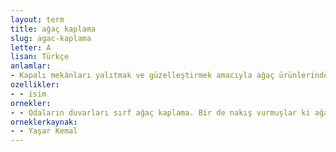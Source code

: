 ```yaml
---
layout: term
title: ağaç kaplama
slug: agac-kaplama
letter: A
lisan: Türkçe
anlamlar:
- Kapalı mekânları yalıtmak ve güzelleştirmek amacıyla ağaç ürünlerinden yararlanılarak yapılan kaplama
ozellikler:
- - isim
ornekler:
- - Odaların duvarları sırf ağaç kaplama. Bir de nakış vurmuşlar ki ağaçlara, görmeye değer.
orneklerkaynak:
- - Yaşar Kemal
---
```

